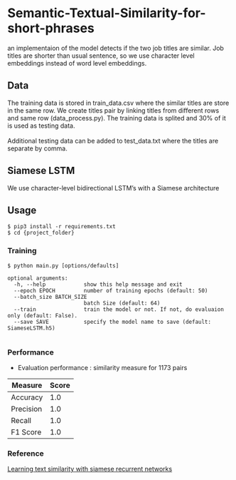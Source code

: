 # Semantic-Textual-Similarity-for-short-phrases
an implementaion of the model detects if the two job titles are similar. Job titles are shorter than usual sentence, so we use character level embeddings instead of word level embeddings.

## Data
The training data is stored in train_data.csv where the similar titles are store in the same row. We create titles pair by linking titles from different rows and same row (data_process.py). The training data is splited and 30% of it is used as testing data. 
<br><br>
Additional testing data can be added to test_data.txt where the titles are separate by comma.

## Siamese LSTM
We use character-level bidirectional LSTM’s with a Siamese architecture

## Usage
```
$ pip3 install -r requirements.txt 
$ cd {project_folder}
```
### Training
```
$ python main.py [options/defaults]

optional arguments:
  -h, --help            show this help message and exit
  --epoch EPOCH         number of training epochs (default: 50)
  --batch_size BATCH_SIZE
                        batch Size (default: 64)
  --train               train the model or not. If not, do evaluaion only (default: False).
  --save SAVE           specify the model name to save (default: SiameseLSTM.h5)
                    

```
### Performance
- Evaluation performance : similarity measure for 1173 pairs

| Measure    | Score |
| ---------- | ----- |
| Accuracy   | 1.0   |
| Precision  | 1.0   |
| Recall     | 1.0   |
| F1 Score   | 1.0   |


### Reference
[Learning text similarity with siamese recurrent networks](https://duckduckgo.com)

